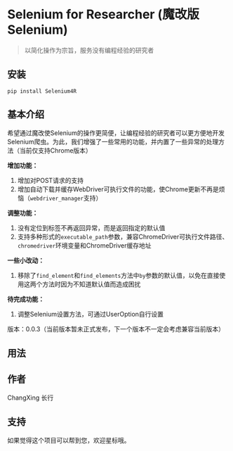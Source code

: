 # Selenium for Researcher (魔改版Selenium)

> 以简化操作为宗旨，服务没有编程经验的研究者

## 安装

```
pip install Selenium4R
```

## 基本介绍

希望通过魔改使Selenium的操作更简便，让编程经验的研究者可以更方便地开发Selenium爬虫。为此，我们增强了一些常用的功能，并内置了一些异常的处理方法（当前仅支持Chrome版本）

**增加功能：**

1. 增加对POST请求的支持
2. 增加自动下载并缓存WebDriver可执行文件的功能，使Chrome更新不再是烦恼（`webdriver_manager`支持）

**调整功能：**

1. 没有定位到标签不再返回异常，而是返回指定的默认值
2. 支持多种形式的`executable_path`参数，兼容ChromeDriver可执行文件路径、`chromedriver`环境变量和ChromeDriver缓存地址

**一些小改动：**

1. 移除了`find_element`和`find_elements`方法中`by`参数的默认值，以免在直接使用这两个方法时因为不知道默认值而造成困扰

**待完成功能：**

1. 调整Selenium设置方法，可通过UserOption自行设置

版本：0.0.3（当前版本暂未正式发布，下一个版本不一定会考虑兼容当前版本）

## 用法

## 作者

ChangXing 长行

## 支持

如果觉得这个项目可以帮到您，欢迎星标哦。

